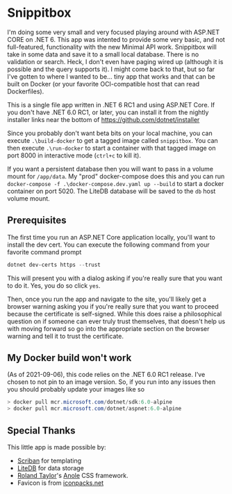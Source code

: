 # Snippitbox
I'm doing some very small and very focused playing around with ASP.NET CORE on .NET 6. This app was intented to provide some very basic, and not full-featured, functionality with the new Minimal API work. Snippitbox will take in some data and save it to a small local database. There is no validation or search. Heck, I don't even have paging wired up (although it is possible and the query supports it). I might come back to that, but so far I've gotten to where I wanted to be... tiny app that works and that can be built on Docker (or your favorite OCI-compatible host that can read Dockerfiles).

This is a single file app written in .NET 6 RC1 and using ASP.NET Core. If you don't have .NET 6.0 RC1, or later, you can install it from the nightly installer links near the bottom of https://github.com/dotnet/installer

Since you probably don't want beta bits on your local machine, you can execute `.\build-docker` to get a tagged image called `snippitbox`.
You can then execute `.\run-docker` to start a container with that tagged image on port 8000 in interactive mode (`ctrl+c` to kill it).

If you want a persistent database then you will want to pass in a volume mount for `/app/data`. My "prod" docker-compose does this and you can run `docker-compose -f .\docker-compose.dev.yaml up --build` 
to start a docker container on port 5020. The LiteDB database will be saved to the `db` host volume mount.

## Prerequisites

The first time you run an ASP.NET Core application locally, you'll want to install the dev cert. You can execute the following command from your favorite command prompt

```powershell
dotnet dev-certs https --trust
```

This will present you with a dialog asking if you're really sure that you want to do it. Yes, you do so click `yes`.

Then, once you run the app and navigate to the site, you'll likely get a browser warning asking you if you're really sure that you want to proceed because the certificate is self-signed. While this does raise
a philosophical question on if someone can ever truly trust themselves, that doesn't help us with moving forward so go into the appropriate section on the browser warning and tell it to trust the certificate.

## My Docker build won't work

(As of 2021-09-06), this code relies on the .NET 6.0 RC1 release. I've chosen to not pin to an image version. So, if you run into any issues then you should probably update your images like so

```powershell
> docker pull mcr.microsoft.com/dotnet/sdk:6.0-alpine
> docker pull mcr.microsoft.com/dotnet/aspnet:6.0-alpine
```

## Special Thanks

This little app is made possible by:
- [Scriban](https://github.com/scriban/scriban) for templating
- [LiteDB](https://www.litedb.org) for data storage
- [Roland Taylor](https://twitter.com/rolandixor/)'s [Anole](https://github.com/rolandixor/anole) CSS framework.
- Favicon is from [iconpacks.net](https://www.iconpacks.net)